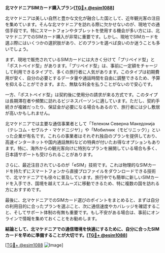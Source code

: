 **北マケドニアSIMカード購入プラン[[TG💪+ @esim1088](https://t.me/s/esim1088)]**

北マケドニアは美しい自然と豊かな文化が融合した国として、近年観光客の注目を集めています。そんな北マケドニアを訪れる際に欠かせないのが、現地での通信手段です。特にスマートフォンやタブレットを使用する機会が多い方には、北マケドニアでのSIMカード購入が非常に重要です。しかし、現地でSIMカードを選ぶ際にはいくつかの選択肢があり、どのプランを選べば良いのか迷うことも多いでしょう。

まず、現地で販売されているSIMカードには大きく分けて「プリペイド型」と「ポストペイド型」があります。「プリペイド型」は、事前に一定額をチャージして利用できるタイプで、多くの旅行者に人気があります。このタイプは初期費用が安く、自分の必要とするデータ量や通話時間を自由に調整できるため、予算を抑えることができます。また、無駄な料金を払うことがないので安心です。

一方、「ポストペイド型」は契約後に使用分の請求が来る方式です。このタイプは長期滞在者や頻繁に訪れるビジネスパーソンに適しています。ただし、契約手続きが複雑だったり、保証金が必要になる場合もあるので、旅行者には少し敷居が高いかもしれません。

北マケドニアでは主要な通信事業者として「Телеком Северна Македонија（テレコム・セヴルナ・マケドニジヤ）」や「Мобилник（モビリニック）」といった企業が有名です。これらの事業者はそれぞれ独自のプランを提供しており、高速インターネットや国内通話無料などの特典が付いたお得なオプションもあります。特に、海外からの観光客向けに特別なプランを展開している場合も多く、日本語サポートも受けられることがあります。

さらに、最近注目されているのが「eSIM」技術です。これは物理的なSIMカードを持たずにスマートフォンから直接プロファイルをダウンロードできる技術で、北マケドニアでも徐々に普及しています。旅行中でも簡単に新しいSIMカードを入手でき、国境を越えてスムーズに移動できるため、特に複数の国を訪れる方におすすめです。

最後に、北マケドニアでのSIMカード選びのポイントをまとめると、まずは自分の利用目的に合ったプランを選ぶこと、次に通信速度やカバレッジを確認すること、そしてサポート体制の有無も重要です。もし不安がある場合は、事前にオンラインで情報を集めておくことをお勧めします。

**結論として、北マケドニアでの通信環境を快適にするために、自分に合ったSIMカードを早めに準備することが大切です。[[TG💪+ @esim1088](https://t.me/s/esim1088)]**

[[TG💪+ @esim1088](https://t.me/s/esim1088) ![Image](https://i.postimg.cc/Y0z9fWf4/image.png)]